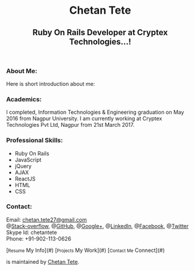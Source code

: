 <header>

<div class="inner">

# Chetan Tete


## Ruby On Rails Developer at Cryptex Technologies...!

</header>

<div id="content-wrapper">

<div class="inner clearfix">

<section id="main-content">

### About Me:

Here is short introduction about me:  

### Academics:

I completed, Information Technologies & Engineering graduation on May 2016 from Nagpur University. I am currently working at Cryptex Technologies Pvt Ltd, Nagpur from 21st March 2017.  

### Professional Skills:

  <ul>
    <li>Ruby On Rails</li>
    <li>JavaScript</li>
    <li>jQuery</li>
    <li>AJAX</li>   
    <li>ReactJS</li>
    <li>HTML</li>
    <li>CSS</li>

  </ul>

### Contact:

Email: [chetan.tete27@gmail.com](#)  
@[Stack-overflow](#), @[GitHub](https://github.com/chetantete), @[Google+](#), @[LinkedIn](#), @[Facebook](#), @[Twitter](#)  
Skype Id: <a>chetantete</a>  
Phone: <a>+91-902-113-0626</a>  

</section>

<aside id="sidebar">[<small>Resume</small> My Info](#) [<small>Projects</small> My Work](#) [<small>Contact Me</small> Connect](#)

[](https://github.com/chetantete/)is maintained by [Chetan Tete](https://github.com/chetantete).

</aside>

</div>

</div>
